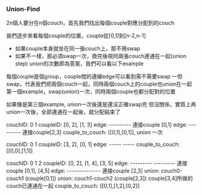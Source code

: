 ### Union-Find

2n個人要分在n個couch，首先我們找出每個couple對應分配到的couch

我們逐步來看每個couple的位置，couple從[0,1]到[n-2,n-1]
- 如果couple本身就坐在同一張couch上，那不用swap
- 如果不一樣，那必須swap一次，換完後視同兩張couch連通在一起(union step)
union的次數即為答案，我們可以看以下example

每個couple是個group，couple間的連線edge可以看到需不需要swap
一但swap，代表我們把兩個couch一起，同時兩個couch上的couple也union在一起
第一個example，swap(union)一次，同時兩個couple也都分配對的位置

如果像是第三個example, union一次後還是還沒正確swap完
但沒關係，實質上再union一次後，全部連通在一起後，就分配結束了

couchID:    0      1
coupleID: [0, 2], [1, 3]
edge:      --------- 連接couple [0,1]
edge:          --------- 連接couple[2,3]
couple_to_couch: [[0,1],[0,1]], union 一次

couchID:     0      1
coupleID: [3, 2], [0, 1]
edge:      -----   -----
couple_to_couch: [[0,0],[1,1]]

couchID:     0      1       2
coupleID: [0, 2], [1, 4], [3, 5]
edge:      ---------   --------- 連接couple [0,1], [4,5]
edge:         -------------- 連接couple [2,3]
union: couch0-couch1 (couple[0,1])
union: couch1-couch2 (couple[2,3])
couple[3,4]所做的couch已連通在一起
couple_to_couch: [[0,1],[1,2],[0,2]]